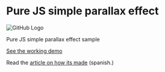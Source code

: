 # Pure JS simple parallax effect

![GitHub Logo](/images/logo.png)

Pure JS simple parallax effect sample

[See the working demo](https://htmlpreview.github.io/?https://github.com/carloscabo/js-simple-parallax-effect/blob/master/index.html)

Read the [article on how its made](https://medium.com/@carloscabo/construyendo-un-efecto-de-parallax-vertical-en-js-desde-cero-33bff257b626) (spanish.)
